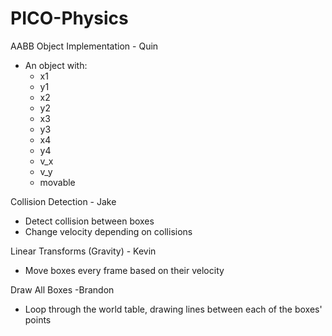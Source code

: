 # PICO-Physics
AABB Object Implementation - Quin
- An object with:
  - x1
  - y1
  - x2
  - y2
  - x3
  - y3
  - x4
  - y4
  - v_x
  - v_y
  - movable

Collision Detection - Jake
- Detect collision between boxes
- Change velocity depending on collisions

Linear Transforms (Gravity) - Kevin
- Move boxes every frame based on their velocity

Draw All Boxes -Brandon
- Loop through the world table, drawing lines between each of the boxes' points
